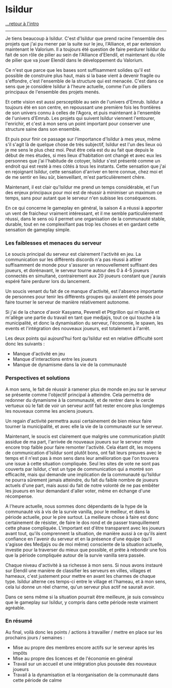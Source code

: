 # Isildur

[...retour à l'intro](./intro.md)

---

Je tiens beaucoup à Isildur.
C'est d'Isildur que prend racine l'ensemble des projets que j'ai pu mener par la suite sur le jeu, l'Alliance, et par extension maintenant le Valorium.
Il a toujours été question de faire perdurer Isildur du fait de son rôle de pilier au sein de l'Alliance d'Elendil, et maintenant du rôle de pilier que va jouer Elendil dans le développement du Valorium.

Ce n'est que parce que les bases sont suffisamment solides qu'il est possible de construire plus haut, mais si la base vient à devenir fragile ou s'effondre, c'est l'ensemble de la structure qui est menacée. C'est dans ce sens que je considère Isildur à l'heure actuelle, comme l'un de piliers principaux de l'ensemble des projets menés.

Et cette vision est aussi persceptible au sein de l'univers d'Emrub. Isildur a toujours été en son centre, en repoussant une première fois les frontières de son univers connu à celles de l'Agora, et puis maintenant à l'ensemble de l'univers d'Emrub.
Les projets qui suivent Isildur viennent l'entourer, l'enrichir, et c'est à mon sens un point important pour conserver une structure saine dans son ensemble.

Et puis pour finir ce passage sur l'importance d'Isildur à mes yeux, même s'il s'agit là de quelque chose de très subjectif, Isildur est l'un des lieux où je me sens le plus chez moi.
Peut être cela est du au fait que depuis le début de mes études, si mes lieux d'habitation ont changé et avec eux les personnes que j'ai l'habitude de cotoyer, Isildur s'est présenté comme un endroit qui est resté à mes côtés à tous les instants.
Cette sensation que j'ai en rejoignant Isildur, cette sensation d'arriver en terre connue, chez moi et de me sentir en lieu sûr, bienveillant, m'est particulièrement chère.

Maintenant, il est clair qu'Isildur me prend un temps considérable, et l'un des enjeux principaux pour moi est de réussir à minimiser un maximum ce temps, sans pour autant que le serveur n'en subisse les conséquences.

En ce qui concerne le gameplay en général, la saison 4 a réussi à apporter un vent de fraicheur vraiment intéressant, et il me semble particulièrement réussi, dans le sens où il permet une organisation de la communauté stable, durable, tout en ne complexifiant pas trop les choses et en gardant cette sensation de gameplay simple.

### Les faiblesses et menaces du serveur

Le soucis principal du serveur est clairement l'activité en jeu. La communication sur les différents discords n'a pas réussi à attirer suffisamment de monde pour s'assurer un renouvellement suffisant des joueurs, et dorénavant, le serveur tourne autour des 0 à 4-5 joueurs connectés en simultané, contrairement aux 20 joueurs constant que j'aurais espéré faire perdurer lors du lancement.

Un soucis venant du fait de ce manque d'activité, est l'absence importante de personnes pour tenir les différents groupes qui avaient été pensés pour faire tourner le serveur de manière relativement autonome.

Si j'ai de la chance d'avoir Kasyama, Peverell et Ptigrillon qui m'épaule et m'allège une partie du travail en tant que medjaÿs, tout ce qui touche à la municipalité, et donc la dynamisation du serveur, l'économie, le spawn, les events et l'intégration des nouveaux joueurs, est totalement à l'arrêt.

Les deux points qui aujourd'hui font qu'Isildur est en relative difficulté sont donc les suivants :

* Manque d'activité en jeu 
* Manque d'interactions entre les joueurs
* Manque de dynamisme dans la vie de la communauté

### Perspectives et solutions

A mon sens, le fait de réussir à ramener plus de monde en jeu sur le serveur se présente comme l'objectif principal à atteindre. Cela permettra de redonner du dynamisme à la communauté, et de rentrer dans le cercle vertueux où le fait de voir un serveur actif fait rester encore plus longtemps les nouveaux comme les anciens joueurs.

Un regain d'activité permettra aussi certainement de bien mieux faire tourner la municipalité, et avec elle la vie de la communauté sur le serveur. 

Maintenant, le soucis est clairement que malgrès une communication plutôt assidue de ma part, l'arrivée de nouveaux joueurs sur le serveur reste encore trop faible pour faire remonter l'activité. Cela étant dit, les moyens de communication d'Isildur sont plutôt bons, ont fait leurs preuves avec le temps et il n'est pas à mon sens dans leur amélioration que l'on trouvera une issue à cette situation compliquée. 
Seul les sites de vote ne sont pas couverts par Isildur, c'est un type de communication qui a montré son efficacité, mais qui demande une implication de la communauté qu'Isildur ne pourra sûrement jamais atteindre, du fait du faible nombre de joueurs actuels d'une part, mais aussi du fait de notre volonté de ne pas embêter les joueurs en leur demandant d'aller voter, même en échange d'une récompense.

A l'heure actuelle, nous sommes donc dépendants de la hype de la communauté vis à vis de la survie vanilla, pour le meilleur, et dans la période actuelle, pour le pire surtout. 
La meilleure chose à faire est donc certainement de résister, de faire le dos rond et de passer tranquillement cette phase compliquée. L'important est d'être transparent avec les joueurs avant tout, qu'ils comprennent la situation, de manière aussi à ce qu'ils aient confiance en l'avenir du serveur et en la présence d'une équipe (qu'il s'agisse des Medjaÿs ou de moi même) consciente de la situation actuelle, investie pour la traverser du mieux que possible, et prête à rebondir une fois que la période compliquée autour de la survie vanilla sera passée.

Chaque niveau d'activité à sa richesse à mon sens. Si nous avons instauré sur Elendil une manière de classifier les serveurs en villes, villages et hameaux, c'est justement pour mettre en avant les charmes de chaque type. Isildur alterne ces temps-ci entre le village et l'hameau, et à mon sens, cela lui donne un réel charme, qu'un serveur plus actif ne saurait avoir. 

Dans ce sens même si la situation pourrait être meilleure, je suis convaincu que le gameplay sur Isildur, y compris dans cette période reste vraiment agréable.

### En résumé

Au final, voilà donc les points / actions à travailler / mettre en place sur les prochains jours / semaines : 

* Mise au propre des membres encore actifs sur le serveur après les impôts 
* Mise au propre des licences et de l'économie en général 
* Travail sur un accueil et une intégration plus poussée des nouveaux joueurs
* Travail à la dynamisation et la réorganisation de la communauté dans cette période de calme
  
  

